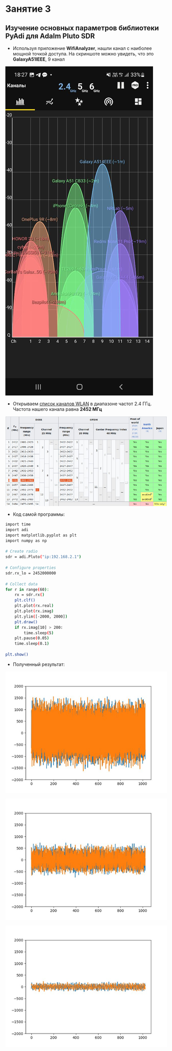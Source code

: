 # Занятие 3
## Изучение основных параметров библиотеки PyAdi для Adalm Pluto SDR


- Используя приложение  **WifiAnalyzer**, нашли канал c наиболее мощной точкой доступа. На скриншоте можно увидеть, что это **GalaxyA51IEEE**, 9 канал

![](https://github.com/MargQ/sdr_curse/blob/master/3_Lesson/Screenshots/scr2.jpeg)

- Открываем [список каналов WLAN](https://en.wikipedia.org/wiki/List_of_WLAN_channelshttps://en.wikipedia.org/wiki/List_of_WLAN_channels) в диапазоне частот 2.4 ГГц. Частота нашего канала равна **2452 МГц**

![](https://github.com/MargQ/sdr_curse/blob/master/3_Lesson/Screenshots/scr1.jpeg)

- Код самой программы:

```sh
import time
import adi
import matplotlib.pyplot as plt
import numpy as np

# Create radio
sdr = adi.Pluto("ip:192.168.2.1")

# Configure properties
sdr.rx_lo = 2452000000

# Collect data
for r in range(60):
    rx = sdr.rx()
    plt.clf()
    plt.plot(rx.real)
    plt.plot(rx.imag)
    plt.ylim([-2000, 2000])
    plt.draw()
    if rx.imag[10] > 200:
    	time.sleep(5)
    plt.pause(0.05)
    time.sleep(0.1)
    
plt.show()
```

- Полученный результат:

![](https://github.com/MargQ/sdr_curse/blob/master/3_Lesson/Screenshots/scr3.jpeg)

![](https://github.com/MargQ/sdr_curse/blob/master/3_Lesson/Screenshots/scr4.jpeg)

![](https://github.com/MargQ/sdr_curse/blob/master/3_Lesson/Screenshots/scr5.jpeg)




